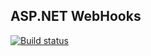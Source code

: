 ## ASP.NET WebHooks

[![Build status](https://ci.appveyor.com/api/projects/status/ysdofiv9j9ea48ud?svg=true)](https://ci.appveyor.com/project/bradygaster/aspnet-webhooks-connectedservice)